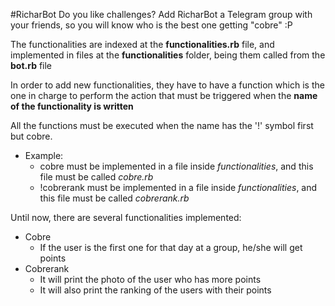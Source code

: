 #RicharBot
Do you like challenges? Add RicharBot a Telegram group with your friends, so you will know who is the best one getting "cobre" :P

The functionalities are indexed at the **functionalities.rb** file, and implemented in files at the **functionalities** folder, being them called from the **bot.rb** file 

In order to add new functionalities, they have to have a function which is the one in charge to perform the action that must be triggered when the **name of the functionality is written**

All the functions must be executed when the name has the '!' symbol first but cobre.

- Example:
	- cobre must be implemented in a file inside *functionalities*, and this file must be called *cobre.rb*
	- !cobrerank must be implemented in a file inside *functionalities*, and this file must be called *cobrerank.rb*

Until now, there are several functionalities implemented:
- Cobre
	- If the user is the first one for that day at a group, he/she will get points
- Cobrerank
	- It will print the photo of the user who has more points
	- It will also print the ranking of the users with their points
